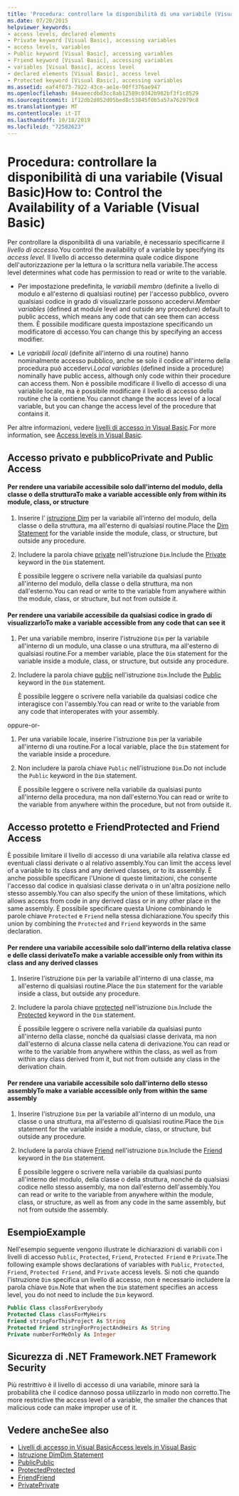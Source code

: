 ```yaml
---
title: 'Procedura: controllare la disponibilità di una variabile (Visual Basic)'
ms.date: 07/20/2015
helpviewer_keywords:
- access levels, declared elements
- Private keyword [Visual Basic], accessing variables
- access levels, variables
- Public keyword [Visual Basic], accessing variables
- Friend keyword [Visual Basic], accessing variables
- variables [Visual Basic], access level
- declared elements [Visual Basic], access level
- Protected keyword [Visual Basic], accessing variables
ms.assetid: eaf4f073-7922-43ce-ae1e-90ff376ae947
ms.openlocfilehash: 84aaeecdbd3cc8ab12589c0342b982bf3f1c8529
ms.sourcegitcommit: 1f12db2d852d05bed8c53845f0b5a57a762979c8
ms.translationtype: MT
ms.contentlocale: it-IT
ms.lasthandoff: 10/18/2019
ms.locfileid: "72582623"
---
```

# <a name="how-to-control-the-availability-of-a-variable-visual-basic"></a><span data-ttu-id="9054b-102">Procedura: controllare la disponibilità di una variabile (Visual Basic)</span><span class="sxs-lookup"><span data-stu-id="9054b-102">How to: Control the Availability of a Variable (Visual Basic)</span></span>
<span data-ttu-id="9054b-103">Per controllare la disponibilità di una variabile, è necessario specificarne il *livello di accesso*.</span><span class="sxs-lookup"><span data-stu-id="9054b-103">You control the availability of a variable by specifying its *access level*.</span></span> <span data-ttu-id="9054b-104">Il livello di accesso determina quale codice dispone dell'autorizzazione per la lettura o la scrittura nella variabile.</span><span class="sxs-lookup"><span data-stu-id="9054b-104">The access level determines what code has permission to read or write to the variable.</span></span>  
  
- <span data-ttu-id="9054b-105">Per impostazione predefinita, le *variabili membro* (definite a livello di modulo e all'esterno di qualsiasi routine) per l'accesso pubblico, ovvero qualsiasi codice in grado di visualizzarle possono accedervi.</span><span class="sxs-lookup"><span data-stu-id="9054b-105">*Member variables* (defined at module level and outside any procedure) default to public access, which means any code that can see them can access them.</span></span> <span data-ttu-id="9054b-106">È possibile modificare questa impostazione specificando un modificatore di accesso.</span><span class="sxs-lookup"><span data-stu-id="9054b-106">You can change this by specifying an access modifier.</span></span>  
  
- <span data-ttu-id="9054b-107">Le *variabili locali* (definite all'interno di una routine) hanno nominalmente accesso pubblico, anche se solo il codice all'interno della procedura può accedervi.</span><span class="sxs-lookup"><span data-stu-id="9054b-107">*Local variables* (defined inside a procedure) nominally have public access, although only code within their procedure can access them.</span></span> <span data-ttu-id="9054b-108">Non è possibile modificare il livello di accesso di una variabile locale, ma è possibile modificare il livello di accesso della routine che la contiene.</span><span class="sxs-lookup"><span data-stu-id="9054b-108">You cannot change the access level of a local variable, but you can change the access level of the procedure that contains it.</span></span>  
  
 <span data-ttu-id="9054b-109">Per altre informazioni, vedere [livelli di accesso in Visual Basic](../../../../visual-basic/programming-guide/language-features/declared-elements/access-levels.md).</span><span class="sxs-lookup"><span data-stu-id="9054b-109">For more information, see [Access levels in Visual Basic](../../../../visual-basic/programming-guide/language-features/declared-elements/access-levels.md).</span></span>  
  
## <a name="private-and-public-access"></a><span data-ttu-id="9054b-110">Accesso privato e pubblico</span><span class="sxs-lookup"><span data-stu-id="9054b-110">Private and Public Access</span></span>  
  
#### <a name="to-make-a-variable-accessible-only-from-within-its-module-class-or-structure"></a><span data-ttu-id="9054b-111">Per rendere una variabile accessibile solo dall'interno del modulo, della classe o della struttura</span><span class="sxs-lookup"><span data-stu-id="9054b-111">To make a variable accessible only from within its module, class, or structure</span></span>  
  
1. <span data-ttu-id="9054b-112">Inserire l' [istruzione Dim](../../../../visual-basic/language-reference/statements/dim-statement.md) per la variabile all'interno del modulo, della classe o della struttura, ma all'esterno di qualsiasi routine.</span><span class="sxs-lookup"><span data-stu-id="9054b-112">Place the [Dim Statement](../../../../visual-basic/language-reference/statements/dim-statement.md) for the variable inside the module, class, or structure, but outside any procedure.</span></span>  
  
2. <span data-ttu-id="9054b-113">Includere la parola chiave [private](../../../../visual-basic/language-reference/modifiers/private.md) nell'istruzione `Dim`.</span><span class="sxs-lookup"><span data-stu-id="9054b-113">Include the [Private](../../../../visual-basic/language-reference/modifiers/private.md) keyword in the `Dim` statement.</span></span>  
  
     <span data-ttu-id="9054b-114">È possibile leggere o scrivere nella variabile da qualsiasi punto all'interno del modulo, della classe o della struttura, ma non dall'esterno.</span><span class="sxs-lookup"><span data-stu-id="9054b-114">You can read or write to the variable from anywhere within the module, class, or structure, but not from outside it.</span></span>  
  
#### <a name="to-make-a-variable-accessible-from-any-code-that-can-see-it"></a><span data-ttu-id="9054b-115">Per rendere una variabile accessibile da qualsiasi codice in grado di visualizzarlo</span><span class="sxs-lookup"><span data-stu-id="9054b-115">To make a variable accessible from any code that can see it</span></span>  
  
1. <span data-ttu-id="9054b-116">Per una variabile membro, inserire l'istruzione `Dim` per la variabile all'interno di un modulo, una classe o una struttura, ma all'esterno di qualsiasi routine.</span><span class="sxs-lookup"><span data-stu-id="9054b-116">For a member variable, place the `Dim` statement for the variable inside a module, class, or structure, but outside any procedure.</span></span>  
  
2. <span data-ttu-id="9054b-117">Includere la parola chiave [public](../../../../visual-basic/language-reference/modifiers/public.md) nell'istruzione `Dim`.</span><span class="sxs-lookup"><span data-stu-id="9054b-117">Include the [Public](../../../../visual-basic/language-reference/modifiers/public.md) keyword in the `Dim` statement.</span></span>  
  
     <span data-ttu-id="9054b-118">È possibile leggere o scrivere nella variabile da qualsiasi codice che interagisce con l'assembly.</span><span class="sxs-lookup"><span data-stu-id="9054b-118">You can read or write to the variable from any code that interoperates with your assembly.</span></span>  
  
 <span data-ttu-id="9054b-119">oppure</span><span class="sxs-lookup"><span data-stu-id="9054b-119">-or-</span></span>  
  
1. <span data-ttu-id="9054b-120">Per una variabile locale, inserire l'istruzione `Dim` per la variabile all'interno di una routine.</span><span class="sxs-lookup"><span data-stu-id="9054b-120">For a local variable, place the `Dim` statement for the variable inside a procedure.</span></span>  
  
2. <span data-ttu-id="9054b-121">Non includere la parola chiave `Public` nell'istruzione `Dim`.</span><span class="sxs-lookup"><span data-stu-id="9054b-121">Do not include the `Public` keyword in the `Dim` statement.</span></span>  
  
     <span data-ttu-id="9054b-122">È possibile leggere o scrivere nella variabile da qualsiasi punto all'interno della procedura, ma non dall'esterno.</span><span class="sxs-lookup"><span data-stu-id="9054b-122">You can read or write to the variable from anywhere within the procedure, but not from outside it.</span></span>  
  
## <a name="protected-and-friend-access"></a><span data-ttu-id="9054b-123">Accesso protetto e Friend</span><span class="sxs-lookup"><span data-stu-id="9054b-123">Protected and Friend Access</span></span>  
 <span data-ttu-id="9054b-124">È possibile limitare il livello di accesso di una variabile alla relativa classe ed eventuali classi derivate o al relativo assembly.</span><span class="sxs-lookup"><span data-stu-id="9054b-124">You can limit the access level of a variable to its class and any derived classes, or to its assembly.</span></span> <span data-ttu-id="9054b-125">È anche possibile specificare l'Unione di queste limitazioni, che consente l'accesso dal codice in qualsiasi classe derivata o in un'altra posizione nello stesso assembly.</span><span class="sxs-lookup"><span data-stu-id="9054b-125">You can also specify the union of these limitations, which allows access from code in any derived class or in any other place in the same assembly.</span></span> <span data-ttu-id="9054b-126">È possibile specificare questa Unione combinando le parole chiave `Protected` e `Friend` nella stessa dichiarazione.</span><span class="sxs-lookup"><span data-stu-id="9054b-126">You specify this union by combining the `Protected` and `Friend` keywords in the same declaration.</span></span>  
  
#### <a name="to-make-a-variable-accessible-only-from-within-its-class-and-any-derived-classes"></a><span data-ttu-id="9054b-127">Per rendere una variabile accessibile solo dall'interno della relativa classe e delle classi derivate</span><span class="sxs-lookup"><span data-stu-id="9054b-127">To make a variable accessible only from within its class and any derived classes</span></span>  
  
1. <span data-ttu-id="9054b-128">Inserire l'istruzione `Dim` per la variabile all'interno di una classe, ma all'esterno di qualsiasi routine.</span><span class="sxs-lookup"><span data-stu-id="9054b-128">Place the `Dim` statement for the variable inside a class, but outside any procedure.</span></span>  
  
2. <span data-ttu-id="9054b-129">Includere la parola chiave [protected](../../../../visual-basic/language-reference/modifiers/protected.md) nell'istruzione `Dim`.</span><span class="sxs-lookup"><span data-stu-id="9054b-129">Include the [Protected](../../../../visual-basic/language-reference/modifiers/protected.md) keyword in the `Dim` statement.</span></span>  
  
     <span data-ttu-id="9054b-130">È possibile leggere o scrivere nella variabile da qualsiasi punto all'interno della classe, nonché da qualsiasi classe derivata, ma non dall'esterno di alcuna classe nella catena di derivazione.</span><span class="sxs-lookup"><span data-stu-id="9054b-130">You can read or write to the variable from anywhere within the class, as well as from within any class derived from it, but not from outside any class in the derivation chain.</span></span>  
  
#### <a name="to-make-a-variable-accessible-only-from-within-the-same-assembly"></a><span data-ttu-id="9054b-131">Per rendere una variabile accessibile solo dall'interno dello stesso assembly</span><span class="sxs-lookup"><span data-stu-id="9054b-131">To make a variable accessible only from within the same assembly</span></span>  
  
1. <span data-ttu-id="9054b-132">Inserire l'istruzione `Dim` per la variabile all'interno di un modulo, una classe o una struttura, ma all'esterno di qualsiasi routine.</span><span class="sxs-lookup"><span data-stu-id="9054b-132">Place the `Dim` statement for the variable inside a module, class, or structure, but outside any procedure.</span></span>  
  
2. <span data-ttu-id="9054b-133">Includere la parola chiave [Friend](../../../../visual-basic/language-reference/modifiers/friend.md) nell'istruzione `Dim`.</span><span class="sxs-lookup"><span data-stu-id="9054b-133">Include the [Friend](../../../../visual-basic/language-reference/modifiers/friend.md) keyword in the `Dim` statement.</span></span>  
  
     <span data-ttu-id="9054b-134">È possibile leggere o scrivere nella variabile da qualsiasi punto all'interno del modulo, della classe o della struttura, nonché da qualsiasi codice nello stesso assembly, ma non dall'esterno dell'assembly.</span><span class="sxs-lookup"><span data-stu-id="9054b-134">You can read or write to the variable from anywhere within the module, class, or structure, as well as from any code in the same assembly, but not from outside the assembly.</span></span>  
  
## <a name="example"></a><span data-ttu-id="9054b-135">Esempio</span><span class="sxs-lookup"><span data-stu-id="9054b-135">Example</span></span>  
 <span data-ttu-id="9054b-136">Nell'esempio seguente vengono illustrate le dichiarazioni di variabili con i livelli di accesso `Public`, `Protected`, `Friend`, `Protected Friend` e `Private`.</span><span class="sxs-lookup"><span data-stu-id="9054b-136">The following example shows declarations of variables with `Public`, `Protected`, `Friend`, `Protected Friend`, and `Private` access levels.</span></span> <span data-ttu-id="9054b-137">Si noti che quando l'istruzione `Dim` specifica un livello di accesso, non è necessario includere la parola chiave `Dim`.</span><span class="sxs-lookup"><span data-stu-id="9054b-137">Note that when the `Dim` statement specifies an access level, you do not need to include the `Dim` keyword.</span></span>  
  
```vb  
Public Class classForEverybody  
Protected Class classForMyHeirs  
Friend stringForThisProject As String  
Protected Friend stringForProjectAndHeirs As String  
Private numberForMeOnly As Integer  
```  
  
## <a name="net-framework-security"></a><span data-ttu-id="9054b-138">Sicurezza di .NET Framework</span><span class="sxs-lookup"><span data-stu-id="9054b-138">.NET Framework Security</span></span>  
 <span data-ttu-id="9054b-139">Più restrittivo è il livello di accesso di una variabile, minore sarà la probabilità che il codice dannoso possa utilizzarlo in modo non corretto.</span><span class="sxs-lookup"><span data-stu-id="9054b-139">The more restrictive the access level of a variable, the smaller the chances that malicious code can make improper use of it.</span></span>  
  
## <a name="see-also"></a><span data-ttu-id="9054b-140">Vedere anche</span><span class="sxs-lookup"><span data-stu-id="9054b-140">See also</span></span>

- [<span data-ttu-id="9054b-141">Livelli di accesso in Visual Basic</span><span class="sxs-lookup"><span data-stu-id="9054b-141">Access levels in Visual Basic</span></span>](../../../../visual-basic/programming-guide/language-features/declared-elements/access-levels.md)
- [<span data-ttu-id="9054b-142">Istruzione Dim</span><span class="sxs-lookup"><span data-stu-id="9054b-142">Dim Statement</span></span>](../../../../visual-basic/language-reference/statements/dim-statement.md)
- [<span data-ttu-id="9054b-143">Public</span><span class="sxs-lookup"><span data-stu-id="9054b-143">Public</span></span>](../../../../visual-basic/language-reference/modifiers/public.md)
- [<span data-ttu-id="9054b-144">Protected</span><span class="sxs-lookup"><span data-stu-id="9054b-144">Protected</span></span>](../../../../visual-basic/language-reference/modifiers/protected.md)
- [<span data-ttu-id="9054b-145">Friend</span><span class="sxs-lookup"><span data-stu-id="9054b-145">Friend</span></span>](../../../../visual-basic/language-reference/modifiers/friend.md)
- [<span data-ttu-id="9054b-146">Private</span><span class="sxs-lookup"><span data-stu-id="9054b-146">Private</span></span>](../../../../visual-basic/language-reference/modifiers/private.md)
